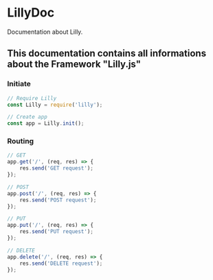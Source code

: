 # LillyDoc
Documentation about Lilly.


## This documentation contains all informations about the Framework "Lilly.js"

### Initiate
```javascript
// Require Lilly
const Lilly = require('lilly');

// Create app
const app = Lilly.init();
```

### Routing
```javascript
// GET
app.get('/', (req, res) => {
    res.send('GET request');
});

// POST
app.post('/', (req, res) => {
    res.send('POST request');
});

// PUT
app.put('/', (req, res) => {
    res.send('PUT request');
});

// DELETE
app.delete('/', (req, res) => {
    res.send('DELETE request');
});
```